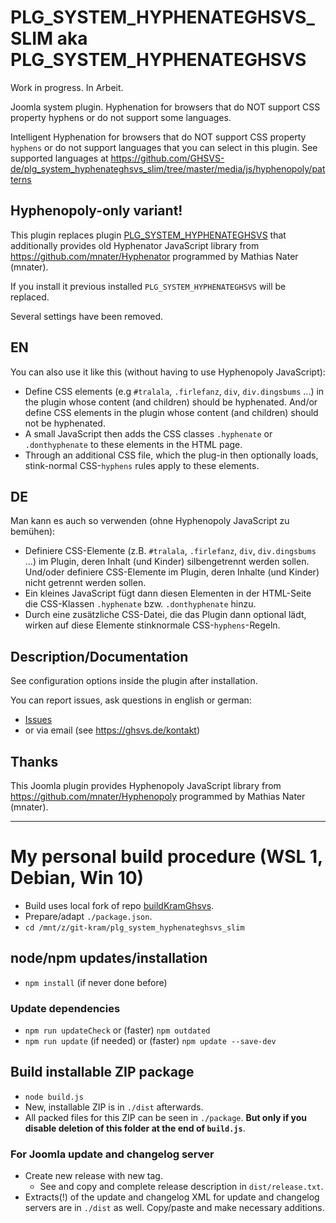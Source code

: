 # PLG_SYSTEM_HYPHENATEGHSVS_SLIM aka PLG_SYSTEM_HYPHENATEGHSVS

Work in progress. In Arbeit.

Joomla system plugin. Hyphenation for browsers that do NOT support CSS property hyphens or do not support some languages.

Intelligent Hyphenation for browsers that do NOT support CSS property `hyphens` or do not support languages that you can select in this plugin. See supported languages at https://github.com/GHSVS-de/plg_system_hyphenateghsvs_slim/tree/master/media/js/hyphenopoly/patterns

## Hyphenopoly-only variant!
This plugin replaces plugin [PLG_SYSTEM_HYPHENATEGHSVS](https://github.com/GHSVS-de/plg_system_hyphenateghsvs) that additionally provides old Hyphenator JavaScript library from https://github.com/mnater/Hyphenator programmed by Mathias Nater (mnater).

If you install it previous installed `PLG_SYSTEM_HYPHENATEGHSVS` will be replaced.

Several settings have been removed.

## EN
You can also use it like this (without having to use Hyphenopoly JavaScript):
- Define CSS elements (e.g `#tralala`, `.firlefanz`, `div`, `div.dingsbums` ...) in the plugin whose content (and children) should be hyphenated. And/or define CSS elements in the plugin whose content (and children) should not be hyphenated.
- A small JavaScript then adds the CSS classes `.hyphenate` or `.donthyphenate` to these elements in the HTML page.
- Through an additional CSS file, which the plug-in then optionally loads, stink-normal CSS-`hyphens` rules apply to these elements.

## DE
Man kann es auch so verwenden (ohne Hyphenopoly JavaScript zu bemühen):
- Definiere CSS-Elemente (z.B. `#tralala`, `.firlefanz`, `div`, `div.dingsbums` ...) im Plugin, deren Inhalt (und Kinder) silbengetrennt werden sollen. Und/oder definiere CSS-Elemente im Plugin, deren Inhalte (und Kinder) nicht getrennt werden sollen.
- Ein kleines JavaScript fügt dann diesen Elementen in der HTML-Seite die CSS-Klassen `.hyphenate` bzw. `.donthyphenate` hinzu.
- Durch eine zusätzliche CSS-Datei, die das Plugin dann optional lädt, wirken auf diese Elemente stinknormale CSS-`hyphens`-Regeln.

## Description/Documentation
See configuration options inside the plugin after installation.

You can report issues, ask questions in english or german:
- [Issues](https://github.com/GHSVS-de/plg_system_hyphenateghsvs_slim/issues)
- or via email (see https://ghsvs.de/kontakt)

## Thanks
This Joomla plugin provides Hyphenopoly JavaScript library from https://github.com/mnater/Hyphenopoly programmed by Mathias Nater (mnater).

----------------------

# My personal build procedure (WSL 1, Debian, Win 10)

- Build uses local fork of repo [buildKramGhsvs](https://github.com/GHSVS-de/buildKramGhsvs).
- Prepare/adapt `./package.json`.
- `cd /mnt/z/git-kram/plg_system_hyphenateghsvs_slim`

## node/npm updates/installation
- `npm install` (if never done before)

### Update dependencies
- `npm run updateCheck` or (faster) `npm outdated`
- `npm run update` (if needed) or (faster) `npm update --save-dev`

## Build installable ZIP package
- `node build.js`
- New, installable ZIP is in `./dist` afterwards.
- All packed files for this ZIP can be seen in `./package`. **But only if you disable deletion of this folder at the end of `build.js`**.

### For Joomla update and changelog server
- Create new release with new tag.
  - See and copy and complete release description in `dist/release.txt`.
- Extracts(!) of the update and changelog XML for update and changelog servers are in `./dist` as well. Copy/paste and make necessary additions.
